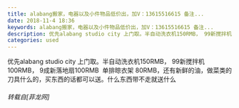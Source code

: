 ```yaml
---
title: alabang搬家，电器以及小件物品低价出，加V：13615516615 备注...
date: 2018-11-4 18:36
keywords: alabang搬家，电器以及小件物品低价出，加V：13615516615 备注...
description: 优先alabang studio city 上门取。半自动洗衣机150RMB， 99新搅拌机100RMB， 9成新落地扇100RMB  单排晾衣架 80RMB，还有新鲜的油，做菜类的刀具什么的，买东西的话都可以送。什么东西带不走就送什么
categories: used
---
```

<td class="t_f" id="postmessage_2216301">

优先alabang studio city 上门取。半自动洗衣机150RMB， 99新搅拌机100RMB， 9成新落地扇100RMB  单排晾衣架 80RMB，还有新鲜的油，做菜类的刀具什么的，买东西的话都可以送。什么东西带不走就送什么</td>
###### 转载自[菲龙网]